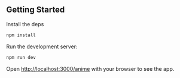 
## Getting Started

Install the deps
```bash
npm install
```

Run the development server:

```bash
npm run dev

```

Open [http://localhost:3000/anime](http://localhost:3000/anime) with your browser to see the app.
